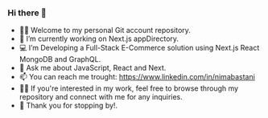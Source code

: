 ### Hi there 👋

<!--
**niiima/niiima** is a ✨ _special_ ✨ repository because its `README.md` (this file) appears on your GitHub profile.-->

- 👨‍💻 Welcome to my personal Git account repository.
- 🔭 I’m currently working on Next.js appDirectory.
- 💻 I’m Developing a Full-Stack E-Commerce solution using Next.js React MongoDB and GraphQL.
- 💬 Ask me about JavaScript, React and Next.
- 📫 You can reach me trought: https://www.linkedin.com/in/nimabastani
- 👨‍💼 If you're interested in my work, feel free to browse through my repository and connect with me for any inquiries.
- 👋 Thank you for stopping by!. 
